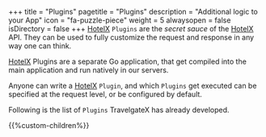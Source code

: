 +++
title = "Plugins"
pagetitle = "Plugins"
description = "Additional logic to your App"
icon = "fa-puzzle-piece"
weight = 5
alwaysopen = false
isDirectory = false
+++
[HotelX](/hotel-x/) `Plugins` are the _secret sauce_ of the [HotelX](/hotel-x/) API. They can be used to fully customize the request and response in any way one can think.

[HotelX](/hotel-x/) Plugins are a separate Go application, that get compiled into the main application and run natively in our servers.

Anyone can write a [HotelX](/hotel-x/) `Plugin`, and which `Plugins` get executed can be specified at the request level, or be configured by default.

Following is the list of `Plugins` TravelgateX has already developed.

{{%custom-children%}}
